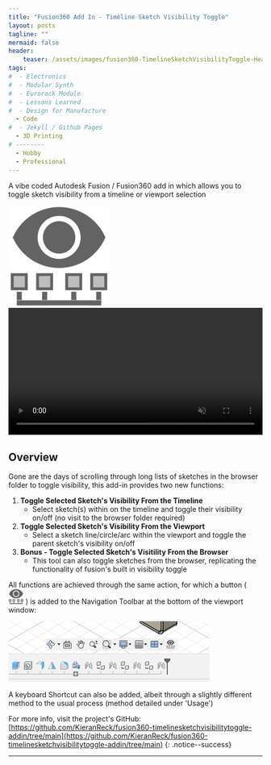 ```yaml
---
title: "Fusion360 Add In - Timeline Sketch Visibility Toggle"
layout: posts
tagline: ""
mermaid: false
header:
    teaser: /assets/images/fusion360-TimelineSketchVisibilityToggle-Header.png
tags:
#  - Electronics
#  - Modular Synth
#  - Eurorack Module
#  - Lessons Learned
#  - Design for Manufacture
  - Code
#  - Jekyll / Github Pages
  - 3D Printing
# --------
  - Hobby
  - Professional
---
```

A vibe coded Autodesk Fusion / Fusion360 add in which allows you to toggle sketch visibility from a timeline or viewport selection

<img src="../assets/images/fusion360-TimelineSketchVisibilityToggle-TimelineVisibility128.svg" alt="Icon" height="200">

<video width="100%" autoplay loop muted>
    <source src="../assets/images/fusion360-TimelineSketchVisibilityToggle-DemoVideo.webm" type="video/webm">
    Your browser does not support the videos.
</video>

## Overview
Gone are the days of scrolling through long lists of sketches in the browser folder to toggle visibility, this add-in provides two new functions:
1. **Toggle Selected Sketch's Visibility From the Timeline**
    - Select sketch(s) within on the timeline and toggle their visibility on/off (no visit to the browser folder required) 
2. **Toggle Selected Sketch's Visibility From the Viewport**
    - Select a sketch line/circle/arc within the viewport and toggle the parent sketch's visibility on/off
3. **Bonus - Toggle Selected Sketch's Visitility From the Browser**
    - This tool can also toggle sketches from the browser, replicating the functionality of fusion's built in visibility toggle

All functions are achieved through the same action, for which a button ( <img src="../assets/images/fusion360-TimelineSketchVisibilityToggle-TimelineVisibility128.svg" alt="button" width="30"> ) is added to the Navigation Toolbar at the bottom of the viewport window:

![Navigation Bar Button](../assets/images/fusion360-TimelineSketchVisibilityToggle-NavbarButton.png) 

A keyboard Shortcut can also be added, albeit through a slightly different method to the usual process (method detailed under 'Usage') 

For more info, visit the project's GitHub: [https://github.com/KieranReck/fusion360-timelinesketchvisibilitytoggle-addin/tree/main](https://github.com/KieranReck/fusion360-timelinesketchvisibilitytoggle-addin/tree/main)
{: .notice--success}

***